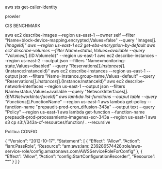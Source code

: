 aws sts get-caller-identity

prowler

CIS BENCHMARK

aws ec2 describe-images --region us-east-1 --owner self --filter "Name=block-device-mapping.encrypted,Values=false" --query "Images[*].[ImageId]"
aws --region us-east-1 ec2 get-ebs-encryption-by-default
aws ec2 describe-volumes --filter Name=status,Values=available --query "Volumes[*].{ID:VolumeId}" --region us-east-1
aws ec2 describe-instances --region us-east-2 --output json --filters "Name=monitoring-state,Values=disabled" --query "Reservations[*].Instances[*].{Instance:InstanceId}"
aws ec2 describe-instances --region us-east-1 --output json --filters "Name=instance.group-name,Values=default" --query "Reservations[*].Instances[*].{Instance:InstanceId}"
aws ec2 describe-network-interfaces --region us-east-1 --output json --filters Name=status,Values=available --query "NetworkInterfaces[*].{ENI:NetworkInterfaceId}"
aws lambda list-functions --output table --query "Functions[*].FunctionName" --region us-east-1
aws lambda get-policy --function-name "prepaudit-prod-cron_difusion-343a" --output text --query "Policy" --region us-east-1
aws lambda get-function --function-name prepaudit-prod-procesamiento-imagenes-ecr-343a  --region us-east-1
aws s3 cp s3://343a-cf-resources/function/ . --recursive



Politica CONFIG

{
	“Version”: “2012-10-17",
	“Statement”: [
		{
			“Effect”: “Allow”,
			“Action”: “iam:PassRole”,
			“Resource”: “arn:aws:iam::239286574428:role/aws-service-role/config.amazonaws.com/AWSServiceRoleForConfig”
		},
		{
            “Effect”: “Allow”,
            “Action”: “config:StartConfigurationRecorder”,
            “Resource”: “*”
        }
	]
}


